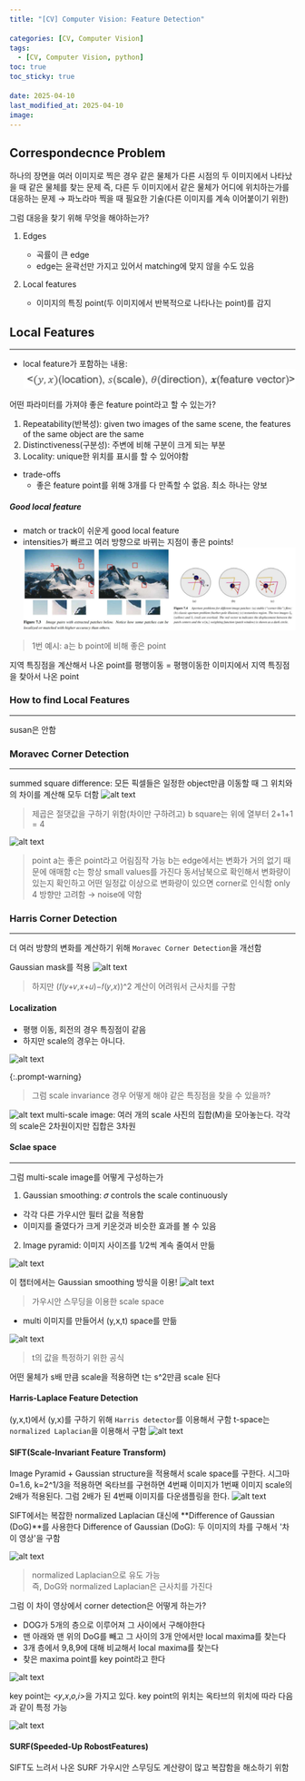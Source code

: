 ```yaml
---
title: "[CV] Computer Vision: Feature Detection"

categories: [CV, Computer Vision]
tags:
  - [CV, Computer Vision, python]
toc: true
toc_sticky: true

date: 2025-04-10
last_modified_at: 2025-04-10
image: 
---
```


## Correspondecnce Problem
하나의 장면을 여러 이미지로 찍은 경우
같은 물체가 다른 시점의 두 이미지에서 나타났을 때 같은 물체를 찾는 문제
즉, 다른 두 이미지에서 같은 물체가 어디에 위치하는가를 대응하는 문제
→ 파노라마 찍을 때 필요한 기술(다른 이미지를 계속 이어붙이기 위한)

그럼 대응을 찾기 위해 무엇을 해야하는가?

1. Edges
   * 곡률이 큰 edge
   * edge는 윤곽선만 가지고 있어서 matching에 맞지 않을 수도 있음

2. Local features
   * 이미지의 특징 point(두 이미지에서 반복적으로 나타나는 point)를 감지

## Local Features
---
* local feature가 포함하는 내용:
![alt text](../assets/img/CV/Local_Features.png)

어떤 파라미터를 가져야 좋은 feature point라고 할 수 있는가?
1. Repeatability(반복성): given two images of the same scene, the features of the same object are the same
2. Distinctiveness(구분성): 주변에 비해 구분이 크게 되는 부분
3. Locality: unique한 위치를 표시를 할 수 있어야함 

* trade-offs
  * 좋은 feature point를 위해 3개를 다 만족할 수 없음. 최소 하나는 양보

##### Good local feature
* match or track이 쉬운게 good local feature
* intensities가 빠르고 여러 방향으로 바뀌는 지점이 좋은 points!
![alt text](../assets/img/CV/Good_local_feature.png)
> 1번 예시: a는 b point에 비해 좋은 point

지역 특징점을 계산해서 나온 point를 평행이동 = 평행이동한 이미지에서 지역 특징점을 찾아서 나온 point

### How to find Local Features
---
susan은 안함

### Moravec Corner Detection
---
summed square difference: 모든 픽셀들은 일정한 object만큼 이동할 때 그 위치와의 차이를 계산해 모두 더함
![alt text](Moravec_Corner_Detection.png)
> 제곱은 절댓값을 구하기 위함(차이만 구하려고)
> b square는 위에 열부터 2+1+1 = 4

![alt text](Moravec_Corner_Detection_ex.png)
> point a는 좋은 point라고 어림짐작 가능
> b는 edge에서는 변화가 거의 없기 때문에 애매함
> c는 항상 small values를 가진다
동서남북으로 확인해서 변화량이 있는지 확인하고 어떤 일정값 이상으로 변화량이 있으면 corner로 인식함
only 4 방향만 고려함 → noise에 약함

### Harris Corner Detection
---
더 여러 방향의 변화를 계산하기 위해 `Moravec Corner Detection`을 개선함

Gaussian mask를 적용
![alt text](HarrisCornerDetection.png)
> 하지만 (𝑓(𝑦+𝑣,𝑥+𝑢)−𝑓(𝑦,𝑥))^2 계산이 어려워서 근사치를 구함

#### Localization

* 평행 이동, 회전의 경우 특징점이 같음
* 하지만 scale의 경우는 아니다.

![alt text](scale_invariance.png)

{:.prompt-warning}
> 그럼 scale invariance 경우 어떻게 해야 같은 특징점을 찾을 수 있을까?
>

![alt text](scale_invariancesol.png)
multi-scale image: 여러 개의 scale 사진의 집합(M)을 모아놓는다.
각각의 scale은 2차원이지만 집합은 3차원

#### Sclae space
----
그럼 multi-scale image를 어떻게 구성하는가
1. Gaussian smoothing: 𝜎 controls the scale continuously
  * 각각 다른 가우시안 필터 값을 적용함
  * 이미지를 줄였다가 크게 키운것과 비슷한 효과를 볼 수 있음
2. Image pyramid: 이미지 사이즈를 1/2씩 계속 줄여서 만듦

![alt text](Sclae_space.png)

이 챕터에서는 Gaussian smoothing 방식을 이용!
![alt text](Sclae_space_GAU.png)
> 가우시안 스무딩을 이용한 scale space
* multi 이미지를 만들어서 (y,x,t) space를 만듦

![alt text](Normalized_Laplacian.png)
> t의 값을 특정하기 위한 공식

어떤 물체가 s배 만큼 scale을 적용하면 t는 s^2만큼 scale 된다

#### Harris-Laplace Feature Detection
(y,x,t)에서 (y,x)를 구하기 위해 `Harris detector`를 이용해서 구함
t-space는 `normalized Laplacian`을 이용해서 구함
![alt text](Harris-Laplace.png)

#### SIFT(Scale-Invariant Feature Transform)
Image Pyramid + Gaussian structure을 적용해서 scale space를 구한다.
시그마0=1.6, k=2^1/3을 적용하면 옥타브를 구현하면 4번째 이미지가 1번째 이미지 scale의 2배가 적용된다. 그럼 2배가 된 4번째 이미지를 다운샘플링을 한다.
![alt text](SIFTex.png)

SIFT에서는 복잡한 normalized Laplacian 대신에  **Difference of Gaussian (DoG)**를 사용한다
Difference of Gaussian (DoG): 두 이미지의 차를 구해서 '차이 영상'을 구함

![alt text](DoG.png)
> normalized Laplacian으로 유도 가능  
> 즉, DoG와 normalized Laplacian은 근사치를 가진다

그럼 이 차이 영상에서 corner detection은 어떻게 하는가?

* DOG가 5개의 층으로 이루어져 그 사이에서 구해야한다
* 맨 아래와 맨 위의 DoG를 빼고 그 사이의 3개 안에서만 local maxima를 찾는다
* 3개 층에서 9,8,9에 대해 비교해서 local maxima를 찾는다
* 찾은 maxima point를 key point라고 한다

![alt text](DoGdetection.png)

key point는 <𝑦,𝑥,𝑜,𝑖>을 가지고 있다.
key point의 위치는 옥타브의 위치에 따라 다음과 같이 특정 가능

![alt text](key_point.png)

#### SURF(Speeded-Up RobostFeatures)
SIFT도 느려서 나온 SURF
가우시안 스무딩도 계산량이 많고 복잡함을 해소하기 위함
